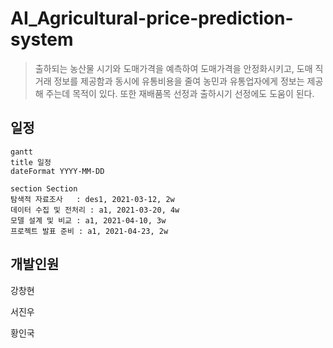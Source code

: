 # AI_Agricultural-price-prediction-system

> 출하되는 농산물 시기와 도매가격을 예측하여 도매가격을 안정화시키고, 도매 직거래 정보를 제공함과 동시에 유통비용을 줄여 농민과 유통업자에게 정보는 제공해 주는데 목적이 있다. 또한 재배품목 선정과 출하시기 선정에도 도움이 된다.





## 일정

```mermaid
gantt
title 일정
dateFormat YYYY-MM-DD

section Section
탐색적 자료조사   : des1, 2021-03-12, 2w
데이터 수집 및 전처리 : a1, 2021-03-20, 4w
모델 설계 및 비교 : a1, 2021-04-10, 3w
프로젝트 발표 준비 : a1, 2021-04-23, 2w
```



## 개발인원

강창현

서진우

황인국